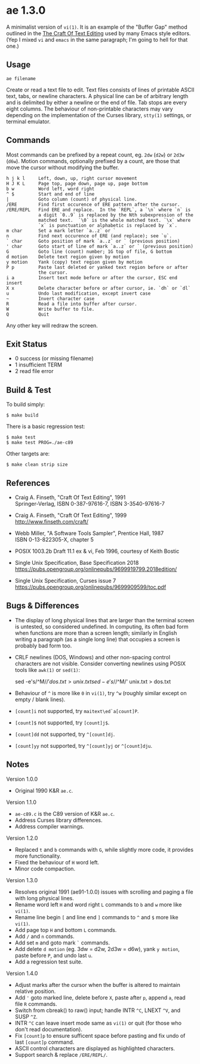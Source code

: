 ae 1.3.0
========

A minimalist version of `vi(1)`.  It is an example of the "Buffer Gap" method outlined in the [The Craft Of Text Editing](http://www.finseth.com/craft/) used by many Emacs style editors.  (Yep I mixed `vi` and `emacs` in the same paragraph; I'm going to hell for that one.)


Usage
-----

    ae filename

Create or read a text file to edit.  Text files consists of lines of printable ASCII text, tabs, or newline characters.  A physical line can be of arbitrary length and is delimited by either a newline or the end of file.  Tab stops are every eight columns.  The behaviour of non-printable characters may vary depending on the implementation of the Curses library, `stty(1)` settings, or terminal emulator.


Commands
--------

Most commands can be prefixed by a repeat count, eg. `2dw` (`d2w`) or `2d3w` (`d6w`).  Motion commands, optionally prefixed by a count, are those that move the cursor without modifying the buffer.

    h j k l     Left, down, up, right cursor movement
    H J K L     Page top, page down, page up, page bottom
    b w         Word left, word right
    ^ $         Start and end of line
    |           Goto column (count) of physical line.
    /ERE        Find first occurence of ERE pattern after the cursor.
    /ERE/REPL   Find ERE and replace.  In the `REPL`, a `\n` where `n` is
                a digit `0..9` is replaced by the Nth subexpression of the
                matched text.  `\0` is the whole matched text. `\x` where
                `x` is punctuation or alphabetic is replaced by `x`.
    m char      Set a mark letter `a..z` or `
    n           Find next occurence of ERE (and replace); see `u`.
    ` char      Goto position of mark `a..z` or ` (previous position)
    ' char      Goto start of line of mark `a..z` or ` (previous position)
    G           Goto line (count) number; 1G top of file, G bottom
    d motion    Delete text region given by motion
    y motion    Yank (copy) text region given by motion
    P p         Paste last deleted or yanked text region before or after
                the cursor.
    i a         Insert text mode before or after the cursor, ESC end insert
    X x         Delete character before or after cursor, ie. `dh` or `dl`
    u           Undo last modification, except invert case
    ~           Invert character case
    R           Read a file into buffer after cursor.
    W           Write buffer to file.
    Q           Quit

Any other key will redraw the screen.


Exit Status
-----------

- 0 success (or missing filename)
- 1 insufficient TERM
- 2 read file error


Build & Test
------------

To build simply:

    $ make build

There is a basic regression test:

    $ make test
    $ make test PROG=./ae-c89

Other targets are:

    $ make clean strip size


References
----------

* Craig A. Finseth, "Craft Of Text Editing", 1991  
  Springer-Verlag, ISBN 0-387-97616-7, ISBN 3-3540-97616-7

* Craig A. Finseth, "Craft Of Text Editing", 1999  
  <http://www.finseth.com/craft/>

* Webb Miller, "A Software Tools Sampler", Prentice Hall, 1987  
  ISBN 0-13-822305-X, chapter 5

* POSIX 1003.2b Draft 11.1 ex & vi, Feb 1996, courtesy of Keith Bostic

* Single Unix Specification, Base Specification 2018  
  <https://pubs.opengroup.org/onlinepubs/9699919799.2018edition/>

* Single Unix Specification, Curses issue 7  
  <https://pubs.opengroup.org/onlinepubs/9699909599/toc.pdf>


Bugs & Differences
------------------

* The display of long physical lines that are larger than the terminal screen is untested, so considered undefined.  In computing, its often bad form when functions are more than a screen length; similarly in English writing a paragraph (as a single long line) that occupies a screen is probably bad form too.

* CRLF newlines (DOS, Windows) and other non-spacing control characters are not visible.  Consider converting newlines using POSIX tools like `awk(1)` or `sed(1)`:

    sed -e's/^M$//' dos.txt > unix.txt
    sed -e's/$/^M/' unix.txt > dos.txt

* Behaviour of `^` is more like `0` in `vi(1)`, try `^w` (roughly similar except on empty / blank lines).

* `[count]i` not supported, try ``maitext\ed`a[count]P``.

* `[count]$` not supported, try `[count]j$`.

* `[count]dd` not supported, try `^[count]dj`.

* `[count]yy` not supported, try `^[count]yj` or `^[count]dju`.


Notes
-----

Version 1.0.0
* Original 1990 K&R `ae.c`.

Version 1.1.0
* `ae-c89.c` is the C89 version of K&R `ae.c`.
* Address Curses library differences.
* Address compiler warnings.

Version 1.2.0
* Replaced `t` and `b` commands with `G`, while slightly more code, it provides more functionality.
* Fixed the behaviour of `H` word left.
* Minor code compaction.

Version 1.3.0
* Resolves original 1991 (ae91-1.0.0) issues with scrolling and paging a file with long physical lines.
* Rename word left `H` and word right `L` commands to `b` and `w` more like `vi(1)`.
* Rename line begin `[` and line end `]` commands to `^` and `$` more like `vi(1)`.
* Add page top `H` and bottom `L` commands.
* Add `/` and `n` commands.
* Add set `m` and goto mark `` ` `` commands.
* Add delete `d motion` (eg. 3dw = d2w, 2d3w = d6w), yank `y motion`, paste before `P`, and undo last `u`.
* Add a regression test suite.

Version 1.4.0
* Adjust marks after the cursor when the buffer is altered to maintain relative position.
* Add `'` goto marked line, delete before `X`, paste after `p`, append `a`, read file `R` commands.
* Switch from cbreak() to raw() input; handle INTR `^C`, LNEXT `^V`, and SUSP `^Z`.
* INTR `^C` can leave insert mode same as `vi(1)` or quit (for those who don't read documentation).
* Fix `[count]p` to ensure sufficent space before pasting and fix undo of last `[count]p` command.
* ASCII control characters are displayed as highlighted characters.
* Support search & replace `/ERE/REPL/`.
